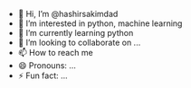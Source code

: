 - 👋 Hi, I’m @hashirsakimdad
- 👀 I’m interested in python, machine learning
- 🌱 I’m currently learning python  
- 💞️ I’m looking to collaborate on ...
- 📫 How to reach me  
- 😄 Pronouns: ...
- ⚡ Fun fact: ...

<!---
hashirsakimdad/hashirsakimdad is a ✨ special ✨ repository because its `README.md` (this file) appears on your GitHub profile.
You can click the Preview link to take a look at your changes.
--->
